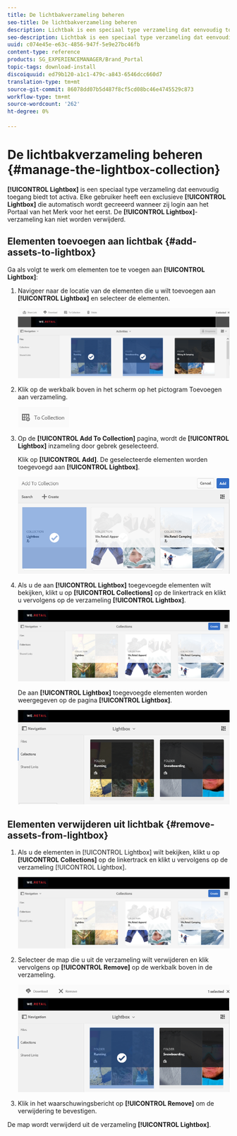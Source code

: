 ```yaml
---
title: De lichtbakverzameling beheren
seo-title: De lichtbakverzameling beheren
description: Lichtbak is een speciaal type verzameling dat eenvoudig toegang biedt tot elementen. Elke gebruiker heeft een exclusieve lichtbak die automatisch wordt gecreeerd wanneer zij login aan het Portaal van het Merk voor het eerst. De lichtbakverzameling kan niet worden verwijderd.
seo-description: Lichtbak is een speciaal type verzameling dat eenvoudig toegang biedt tot elementen. Elke gebruiker heeft een exclusieve lichtbak die automatisch wordt gecreeerd wanneer zij login aan het Portaal van het Merk voor het eerst. De lichtbakverzameling kan niet worden verwijderd.
uuid: c074e45e-e63c-4856-947f-5e9e27bc46fb
content-type: reference
products: SG_EXPERIENCEMANAGER/Brand_Portal
topic-tags: download-install
discoiquuid: ed79b120-a1c1-479c-a843-6546dcc660d7
translation-type: tm+mt
source-git-commit: 86078dd07b5d487f8cf5cd08bc46e4745529c873
workflow-type: tm+mt
source-wordcount: '262'
ht-degree: 0%

---
```



# De lichtbakverzameling beheren {#manage-the-lightbox-collection}

**[!UICONTROL Lightbox]** is een speciaal type verzameling dat eenvoudig toegang biedt tot activa. Elke gebruiker heeft een exclusieve **[!UICONTROL Lightbox]** die automatisch wordt gecreeerd wanneer zij login aan het Portaal van het Merk voor het eerst. De **[!UICONTROL Lightbox]**-verzameling kan niet worden verwijderd.

## Elementen toevoegen aan lichtbak {#add-assets-to-lightbox}

Ga als volgt te werk om elementen toe te voegen aan **[!UICONTROL Lightbox]**:

1. Navigeer naar de locatie van de elementen die u wilt toevoegen aan **[!UICONTROL Lightbox]** en selecteer de elementen.

   ![](assets/link_sharing_assetselection.png)

1. Klik op de werkbalk boven in het scherm op het pictogram Toevoegen aan verzameling.

   ![](assets/add_to_collection.png)

1. Op de **[!UICONTROL Add To Collection]** pagina, wordt de **[!UICONTROL Lightbox]** inzameling door gebrek geselecteerd.

   Klik op **[!UICONTROL Add]**. De geselecteerde elementen worden toegevoegd aan **[!UICONTROL Lightbox]**.

   ![](assets/add_to_collectionlightbox.png)

1. Als u de aan **[!UICONTROL Lightbox]** toegevoegde elementen wilt bekijken, klikt u op **[!UICONTROL Collections]** op de linkertrack en klikt u vervolgens op de verzameling **[!UICONTROL Lightbox]**.

   ![](assets/collections_lightbox.png)

   De aan **[!UICONTROL Lightbox]** toegevoegde elementen worden weergegeven op de pagina **[!UICONTROL Lightbox]**.

   ![](assets/added_to_collectionlightbox.png)

## Elementen verwijderen uit lichtbak {#remove-assets-from-lightbox}

1. Als u de elementen in [!UICONTROL Lightbox] wilt bekijken, klikt u op **[!UICONTROL Collections]** op de linkertrack en klikt u vervolgens op de verzameling [!UICONTROL Lightbox].

   ![](assets/collections_lightbox-1.png)

1. Selecteer de map die u uit de verzameling wilt verwijderen en klik vervolgens op **[!UICONTROL Remove]** op de werkbalk boven in de verzameling.

   ![](assets/collections_lightboxdelete.png)

1. Klik in het waarschuwingsbericht op **[!UICONTROL Remove]** om de verwijdering te bevestigen.

De map wordt verwijderd uit de verzameling **[!UICONTROL Lightbox]**.
